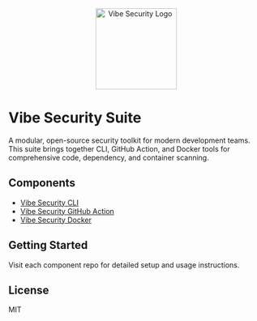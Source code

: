 <div align="center">
  <img src="docs-site/static/img/vibe-security-logo.png" alt="Vibe Security Logo" width="160"/>
</div>

# Vibe Security Suite

A modular, open-source security toolkit for modern development teams. This suite brings together CLI, GitHub Action, and Docker tools for comprehensive code, dependency, and container scanning.

## Components
- [Vibe Security CLI](https://github.com/vibe-security/vibe-cli)
- [Vibe Security GitHub Action](https://github.com/vibe-security/vibe-action)
- [Vibe Security Docker](https://github.com/vibe-security/vibe-docker)

## Getting Started
Visit each component repo for detailed setup and usage instructions.

## License
MIT
